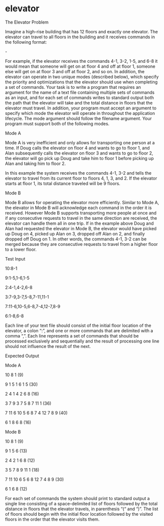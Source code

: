 # elevator

The Elevator Problem

Imagine a high-rise building that has 12 floors and exactly one elevator. The elevator can travel to all floors in the building and it receives commands in the following format:

<start floor> - <end floor>

For example, if the elevator receives the commands 4-1, 3-2, 1-5, and 6-8 it would mean that someone will get on at floor 4 and off at floor 1, someone else will get on at floor 3 and off at floor 2, and so on. In addition, the elevator can operate in two unique modes (described below), which specify the priority and optimizations that the elevator should use when completing a set of commands.
Your task is to write a program that requires an argument for the name of a text file containing multiple sets of commands as an input, and for each set of commands writes to standard output both the path that the elevator will take and the total distance in floors that the elevator must travel. In addition, your program must accept an argument to specify which mode the elevator will operate in throughout the application lifecycle. The mode argument should follow the filename argument. 
Your program must support both of the following modes.

Mode A 

Mode A is very inefficient and only allows for transporting one person at a time. If Doug calls the elevator on floor 4 and wants to go to floor 1, and Alan subsequently calls the elevator on floor 3 and wants to go to floor 2, the elevator will go pick up Doug and take him to floor 1 before picking up Alan and taking him to floor 2.

In this example the system receives the commands 4-1, 3-2 and tells the elevator to travel from its current floor to floors 4, 1, 3, and 2. If the elevator starts at floor 1, its total distance traveled will be 9 floors.

Mode B 

Mode B allows for operating the elevator more efficiently. Similar to Mode A, the elevator in Mode B will acknowledge each command in the order it is received. However Mode B supports transporting more people at once and if any consecutive requests to travel in the same direction are received, the elevator can handle them all in one trip. If in the example above Doug and Alan had requested the elevator in Mode B, the elevator would have picked up Doug on 4, picked up Alan on 3, dropped off Alan on 2, and finally dropped off Doug on 1.
In other words, the commands 4-1, 3-2 can be merged because they are consecutive requests to travel from a higher floor to a lower floor.  


Test Input 

10:8-1

9:1-5,1-6,1-5

2:4-1,4-2,6-8

3:7-9,3-7,5-8,7-11,11-1

7:11-6,10-5,6-8,7-4,12-7,8-9

6:1-8,6-8


Each line of your text file should consist of the initial floor location of the elevator, a colon “:”, and one or more commands that are delimited with a comma “,”. Each line represents a set of commands that should be processed exclusively and sequentially and the result of processing one line should not influence the result of the next.

Expected Output

Mode A

10 8 1 (9)

9 1 5 1 6 1 5 (30)

2 4 1 4 2 6 8 (16)

3 7 9 3 7 5 8 7 11 1 (36)

7 11 6 10 5 6 8 7 4 12 7 8 9 (40)

6 1 8 6 8 (16)


Mode B

10 8 1 (9)

9 1 5 6 (13)

2 4 2 1 6 8 (12)

3 5 7 8 9 11 1 (18)

7 11 10 6 5 6 8 12 7 4 8 9 (30)

6 1 6 8 (12)

For each set of commands the system should print to standard output a single line consisting of a space-delimited list of floors followed by the total distance in floors that the elevator travels, in parenthesis “(“ and “)”. The list of floors should begin with the initial floor location followed by the visited floors in the order that the elevator visits them. 
